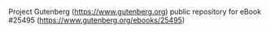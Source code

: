 Project Gutenberg (https://www.gutenberg.org) public repository for eBook #25495 (https://www.gutenberg.org/ebooks/25495)
